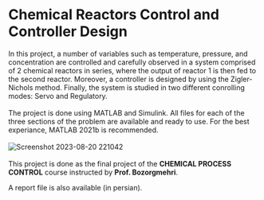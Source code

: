 # Chemical Reactors Control and Controller Design

In this project, a number of variables such as temperature, pressure, and concentration are controlled and carefully observed in a system comprised of 2 chemical reactors in series, where the output of reactor 1 is then fed to the second reactor.
Moreover, a controller is designed by using the Zigler-Nichols method.
Finally, the system is studied in two different conrolling modes: Servo and Regulatory.
<br> <br>
The project is done using MATLAB and Simulink. All files for each of the three sections of the problem are available and ready to use.
For the best experiance, MATLAB 2021b is recommended.
<br> <br>
![Screenshot 2023-08-20 221042](https://github.com/Homanloo/System_control_MATLAB/assets/118424174/d4fa5af4-5864-4e34-bbee-43f94236b2b4)
<br> <br>
This project is done as the final project of the <b>CHEMICAL PROCESS CONTROL</b> course instructed by <b>Prof. Bozorgmehri</b>.

A report file is also available (in persian).
